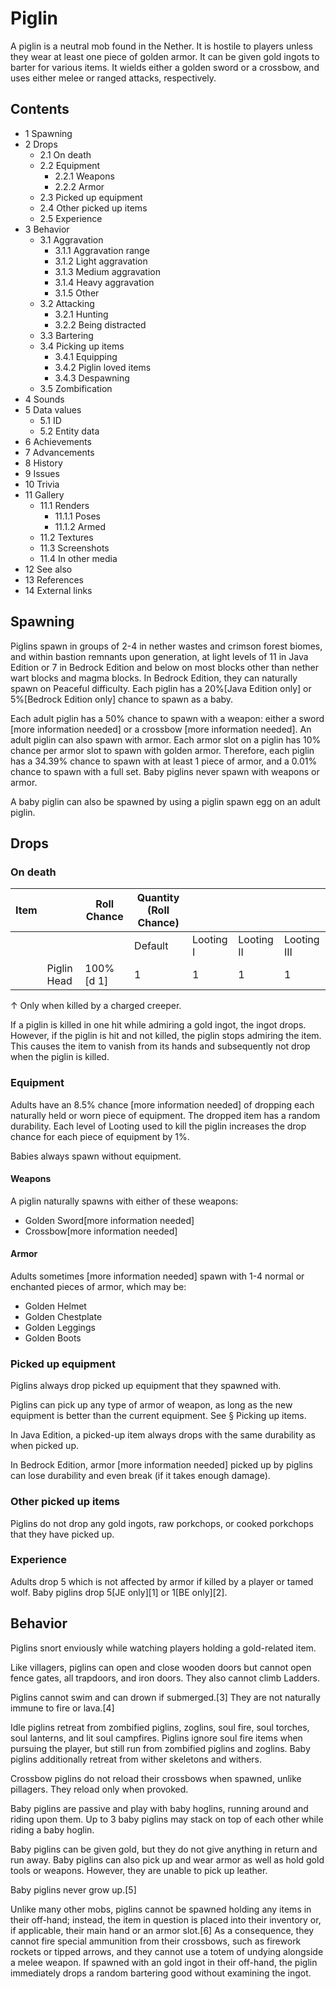 # Piglin
A piglin is a neutral mob found in the Nether. It is hostile to players unless they wear at least one piece of golden armor. It can be given gold ingots to barter for various items. It wields either a golden sword or a crossbow, and uses either melee or ranged attacks, respectively. 

## Contents
- 1 Spawning
- 2 Drops
	- 2.1 On death
	- 2.2 Equipment
		- 2.2.1 Weapons
		- 2.2.2 Armor
	- 2.3 Picked up equipment
	- 2.4 Other picked up items
	- 2.5 Experience
- 3 Behavior
	- 3.1 Aggravation
		- 3.1.1 Aggravation range
		- 3.1.2 Light aggravation
		- 3.1.3 Medium aggravation
		- 3.1.4 Heavy aggravation
		- 3.1.5 Other
	- 3.2 Attacking
		- 3.2.1 Hunting
		- 3.2.2 Being distracted
	- 3.3 Bartering
	- 3.4 Picking up items
		- 3.4.1 Equipping
		- 3.4.2 Piglin loved items
		- 3.4.3 Despawning
	- 3.5 Zombification
- 4 Sounds
- 5 Data values
	- 5.1 ID
	- 5.2 Entity data
- 6 Achievements
- 7 Advancements
- 8 History
- 9 Issues
- 10 Trivia
- 11 Gallery
	- 11.1 Renders
		- 11.1.1 Poses
		- 11.1.2 Armed
	- 11.2 Textures
	- 11.3 Screenshots
	- 11.4 In other media
- 12 See also
- 13 References
- 14 External links

## Spawning
Piglins spawn in groups of 2-4 in nether wastes and crimson forest biomes, and within bastion remnants upon generation, at light levels of 11 in Java Edition or 7 in Bedrock Edition and below on most blocks other than nether wart blocks and magma blocks. In Bedrock Edition, they can naturally spawn on Peaceful difficulty. Each piglin has a 20%‌[Java Edition  only] or 5%‌[Bedrock Edition  only] chance to spawn as a baby.

Each adult piglin has a 50% chance to spawn with a weapon: either a sword [more information needed] or a crossbow [more information needed]. An adult piglin can also spawn with armor. Each armor slot on a piglin has 10% chance per armor slot to spawn with golden armor. Therefore, each piglin has a 34.39% chance to spawn with at least 1 piece of armor, and a 0.01% chance to spawn with a full set. Baby piglins never spawn with weapons or armor.

A baby piglin can also be spawned by using a piglin spawn egg on an adult piglin.

## Drops
### On death
| Item |             | Roll Chance | Quantity (Roll Chance) |           |            |             |
|------|-------------|-------------|------------------------|-----------|------------|-------------|
|      |             |             | Default                | Looting I | Looting II | Looting III |
|      | Piglin Head | 100%[d 1]   | 1                      | 1         | 1          | 1           |


↑ Only when killed by a charged creeper.


If a piglin is killed in one hit while admiring a gold ingot, the ingot drops. However, if the piglin is hit and not killed, the piglin stops admiring the item. This causes the item to vanish from its hands and subsequently not drop when the piglin is killed.

### Equipment
Adults have an 8.5% chance [more information needed] of dropping each naturally held or worn  piece of equipment. The dropped item has a random durability. Each level of Looting used to kill the piglin increases the drop chance for each piece of equipment by 1%.

Babies always spawn without equipment.

#### Weapons
A piglin naturally spawns with either of these weapons:

- Golden Sword[more information needed]
- Crossbow[more information needed]

#### Armor
Adults sometimes [more information needed] spawn with 1-4 normal or enchanted pieces of armor, which may be:

- Golden Helmet
- Golden Chestplate
- Golden Leggings
- Golden Boots

### Picked up equipment
Piglins always drop picked up equipment that they spawned with.

Piglins can pick up any type of armor of weapon, as long as the new equipment is better than the current equipment. See § Picking up items.

In Java Edition, a picked-up item always drops with the same durability as when picked up.

In Bedrock Edition, armor [more information needed] picked up by piglins can lose durability and even break (if it takes enough damage).

### Other picked up items
Piglins do not drop any gold ingots, raw porkchops, or cooked porkchops that they have picked up.

### Experience
Adults drop 5 which is not affected by armor if killed by a player or tamed wolf. Baby piglins drop 5‌[JE  only][1] or 1‌[BE  only][2].

## Behavior
Piglins snort enviously while watching players holding a gold-related item.

Like villagers, piglins can open and close wooden doors but cannot open fence gates, all trapdoors, and iron doors. They also cannot climb Ladders.

Piglins cannot swim and can drown if submerged.[3] They are not naturally immune to fire or lava.[4]

Idle piglins retreat from zombified piglins, zoglins, soul fire, soul torches, soul lanterns, and lit soul campfires. Piglins ignore soul fire items when pursuing the player, but still run from zombified piglins and zoglins. Baby piglins additionally retreat from wither skeletons and withers.

Crossbow piglins do not reload their crossbows when spawned, unlike pillagers. They reload only when provoked.

Baby piglins are passive and play with baby hoglins, running around and riding upon them. Up to 3 baby piglins may stack on top of each other while riding a baby hoglin.

Baby piglins can be given gold, but they do not give anything in return and run away. Baby piglins can also pick up and wear armor as well as hold gold tools or weapons. However, they are unable to pick up leather.

Baby piglins never grow up.[5]

Unlike many other mobs, piglins cannot be spawned holding any items in their off-hand; instead, the item in question is placed into their inventory or, if applicable, their main hand or an armor slot.[6] As a consequence, they cannot fire special ammunition from their crossbows, such as firework rockets or tipped arrows, and they cannot use a totem of undying alongside a melee weapon. If spawned with an gold ingot in their off-hand, the piglin immediately drops a random bartering good without examining the ingot.

